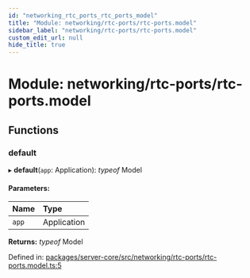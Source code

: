 ```yaml
---
id: "networking_rtc_ports_rtc_ports_model"
title: "Module: networking/rtc-ports/rtc-ports.model"
sidebar_label: "networking/rtc-ports/rtc-ports.model"
custom_edit_url: null
hide_title: true
---
```


# Module: networking/rtc-ports/rtc-ports.model

## Functions

### default

▸ **default**(`app`: Application): *typeof* Model

#### Parameters:

Name | Type |
:------ | :------ |
`app` | Application |

**Returns:** *typeof* Model

Defined in: [packages/server-core/src/networking/rtc-ports/rtc-ports.model.ts:5](https://github.com/xr3ngine/xr3ngine/blob/673ad6a5f/packages/server-core/src/networking/rtc-ports/rtc-ports.model.ts#L5)
